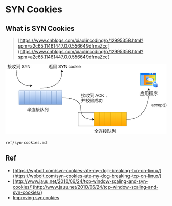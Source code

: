 # SYN Cookies

## What is SYN Cookies

> [https://www.cnblogs.com/xiaolincoding/p/12995358.html?spm=a2c65.11461447.0.0.556649dfrnaZcc](https://www.cnblogs.com/xiaolincoding/p/12995358.html?spm=a2c65.11461447.0.0.556649dfrnaZcc)



![开启 syncookies 功能](syn-cookies.assets/39.jpg)






```{toctree}
ref/syn-cookies.md
```


## Ref

 - [https://wpbolt.com/syn-cookies-ate-my-dog-breaking-tcp-on-linux/](https://wpbolt.com/syn-cookies-ate-my-dog-breaking-tcp-on-linux/)
 - [http://www.jauu.net/2010/06/24/tcp-window-scaling-and-syn-cookies/](http://www.jauu.net/2010/06/24/tcp-window-scaling-and-syn-cookies/)
 - [Improving syncookies](https://lwn.net/Articles/277146/)

